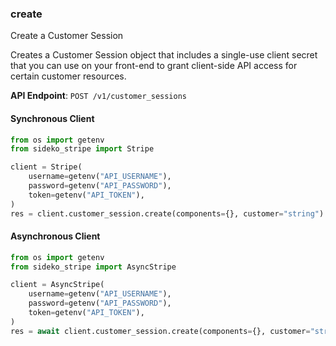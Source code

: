 
### create <a name="create"></a>
Create a Customer Session

<p>Creates a Customer Session object that includes a single-use client secret that you can use on your front-end to grant client-side API access for certain customer resources.</p>

**API Endpoint**: `POST /v1/customer_sessions`

#### Synchronous Client

```python
from os import getenv
from sideko_stripe import Stripe

client = Stripe(
    username=getenv("API_USERNAME"),
    password=getenv("API_PASSWORD"),
    token=getenv("API_TOKEN"),
)
res = client.customer_session.create(components={}, customer="string")
```

#### Asynchronous Client

```python
from os import getenv
from sideko_stripe import AsyncStripe

client = AsyncStripe(
    username=getenv("API_USERNAME"),
    password=getenv("API_PASSWORD"),
    token=getenv("API_TOKEN"),
)
res = await client.customer_session.create(components={}, customer="string")
```
